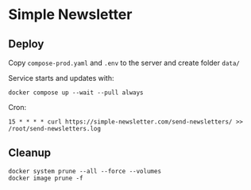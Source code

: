 # Simple Newsletter

## Deploy

Copy `compose-prod.yaml` and `.env` to the server and create folder `data/`

Service starts and updates with:

`docker compose up --wait --pull always`

Cron:

`15 * * * * curl https://simple-newsletter.com/send-newsletters/ >> /root/send-newsletters.log`


## Cleanup

```shell
docker system prune --all --force --volumes
docker image prune -f
```
